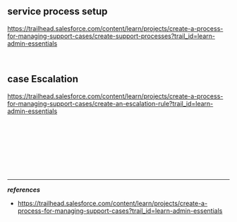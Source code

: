 
## service process setup
https://trailhead.salesforce.com/content/learn/projects/create-a-process-for-managing-support-cases/create-support-processes?trail_id=learn-admin-essentials


<br/>



## case Escalation 
https://trailhead.salesforce.com/content/learn/projects/create-a-process-for-managing-support-cases/create-an-escalation-rule?trail_id=learn-admin-essentials















<br/>

<br/>

<br/>

<br/>

<br/>

<br/>

<br/>


---
***references***

- https://trailhead.salesforce.com/content/learn/projects/create-a-process-for-managing-support-cases?trail_id=learn-admin-essentials


